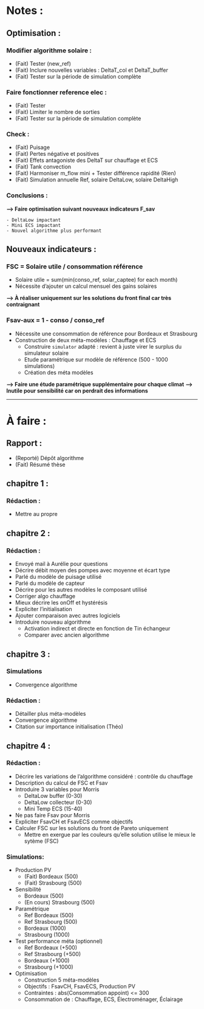 # Notes :
## Optimisation :

### Modifier algorithme solaire :

  - (Fait) Tester (new_ref)
  - (Fait) Inclure nouvelles variables : DeltaT_col et DeltaT_buffer
  - (Fait) Tester sur la période de simulation complète

### Faire fonctionner reference elec :

  - (Fait) Tester
  - (Fait) Limiter le nombre de sorties
  - (Fait) Tester sur la période de simulation complète


### Check :

  - (Fait) Puisage
  - (Fait) Pertes négative et positives
  - (Fait) Effets antagoniste des DeltaT sur chauffage et ECS
  - (Fait) Tank convection
  - (Fait) Harmoniser m_flow mini + Tester différence rapidité (Rien)
  - (Fait) Simulation annuelle Ref, solaire DeltaLow, solaire DeltaHigh


### Conclusions :

**--> Faire optimisation suivant nouveaux indicateurs F_sav**

    - DeltaLow impactant
    - Mini ECS impactant
    - Nouvel algorithme plus performant



## Nouveaux indicateurs :

### FSC = Solaire utile / consommation référence

  - Solaire utile = sum(min(conso_ref, solar_captee) for each month)
  - Nécessite d’ajouter un calcul mensuel des gains solaires

**--> À réaliser uniquement sur les solutions du front final car très contraignant**


### Fsav-aux = 1 - conso / conso_ref

  - Nécessite une consommation de référence pour Bordeaux et Strasbourg
  - Construction de deux méta-modèles : Chauffage et ECS
    - Construire `simulator` adapté : revient à juste virer le surplus du simulateur solaire
    - Etude paramétrique sur modèle de référence (500 - 1000 simulations)
    - Création des méta modèles


**--> Faire une étude paramétrique supplémentaire pour chaque climat**
**--> Inutile pour sensibilité car on perdrait des informations**



***



# À faire :
## Rapport :

  - (Reporté) Dépôt algorithme
  - (Fait) Résumé thèse



## chapitre 1 :
### Rédaction :

  - Mettre au propre



## chapitre 2 :
### Rédaction :

  - Envoyé mail à Aurélie pour questions
  - Décrire débit moyen des pompes avec moyenne et écart type
  - Parlé du modèle de puisage utilisé
  - Parlé du modèle de capteur
  - Décrire pour les autres modèles le composant utilisé
  - Corriger algo chauffage
  - Mieux décrire les onOff et hystérésis
  - Expliciter l’initialisation
  - Ajouter comparaison avec autres logiciels
  - Introduire nouveau algorithme
    - Activation indirect et directe en fonction de Tin échangeur
    - Comparer avec ancien algorithme



## chapitre 3 :
### Simulations

  - Convergence algorithme


### Rédaction :

  - Détailler plus méta-modèles
  - Convergence algorithme
  - Citation sur importance initialisation (Théo)



## chapitre 4 :
### Rédaction :

  - Décrire les variations de l’algorithme considéré : contrôle du chauffage
  - Description du calcul de FSC et Fsav
  - Introduire 3 variables pour Morris
    - DeltaLow buffer     (0-30)
    - DeltaLow collecteur (0-30)
    - Mini Temp ECS       (15-40)
  - Ne pas faire Fsav pour Morris
  - Expliciter FsavCH et FsavECS comme objectifs
  - Calculer FSC sur les solutions du front de Pareto uniquement
    - Mettre en exergue par les couleurs qu’elle solution utilise le mieux le sytème (FSC)


### Simulations:

  - Production PV
    - (Fait) Bordeaux (500)
    - (Fait) Strasbourg (500)
  - Sensibilité
    - Bordeaux (500)
    - (En cours) Strasbourg (500)
  - Paramétrique
    - Ref Bordeaux (500)
    - Ref Strasbourg (500)
    - Bordeaux (1000)
    - Strasbourg (1000)
  - Test performance méta (optionnel)
    - Ref Bordeaux (+500)
    - Ref Strasbourg (+500)
    - Bordeaux (+1000)
    - Strasbourg (+1000)
  - Optimisation
    - Construction 5 méta-modèles
    - Objectifs : FsavCH, FsavECS, Production PV
    - Contraintes : abs(Consommation appoint) <= 300
    - Consommation de : Chauffage, ECS, Électroménager, Éclairage
